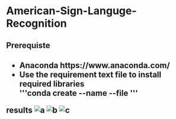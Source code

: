 # American-Sign-Languge-Recognition
<h2>Prerequiste<h2>
<ul>
  <li>Anaconda https://www.anaconda.com/</li>
  <li>Use the requirement text file to install required libraries </li>
  '''conda create --name <env> --file <this file>'''
</ul>








results
![a](https://user-images.githubusercontent.com/42116611/109385459-07172500-791a-11eb-9d77-a1ded088efa2.PNG)
![b](https://user-images.githubusercontent.com/42116611/109385460-08e0e880-791a-11eb-8983-9db971849ef1.PNG)
![c](https://user-images.githubusercontent.com/42116611/109385461-09797f00-791a-11eb-9ef7-f9aa0872f2f7.PNG)
